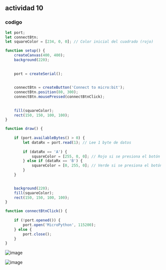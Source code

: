 ## actividad 10 

### codigo 

``` js
let port; 
let connectBtn; 
let squareColor = [234, 0, 0]; // Color inicial del cuadrado (rojo)

function setup() {
    createCanvas(400, 400);
    background(220);
    
  
    port = createSerial();
    
  
    connectBtn = createButton('Connect to micro:bit');
    connectBtn.position(80, 300);
    connectBtn.mousePressed(connectBtnClick);
    
    
    fill(squareColor);
    rect(150, 150, 100, 100);
}

function draw() {
   
    if (port.availableBytes() > 0) {
        let dataRx = port.read(1); // Lee 1 byte de datos
        
        if (dataRx == 'A') {
            squareColor = [255, 0, 0]; // Rojo si se presiona el botón A
        } else if (dataRx == 'B') {
            squareColor = [0, 255, 0]; // Verde si se presiona el botón B
        }
    }

    
    background(220); 
    fill(squareColor); 
    rect(150, 150, 100, 100); 
}

function connectBtnClick() {
   
    if (!port.opened()) {
        port.open('MicroPython', 115200); 
    } else {
        port.close(); 
    }
}
```

![image](https://github.com/user-attachments/assets/6b1d4df8-85f4-438a-a798-5790f352a4ef)

![image](https://github.com/user-attachments/assets/421a93ba-fbe6-42a8-89cc-216650e7c613)


